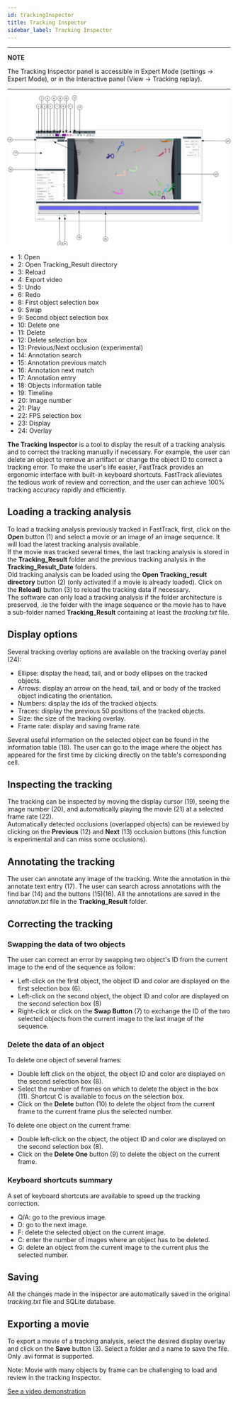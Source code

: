 ```yaml
---
id: trackingInspector
title: Tracking Inspector
sidebar_label: Tracking Inspector
---
```

---

**NOTE**

The Tracking Inspector panel is accessible in Expert Mode (settings -> Expert Mode), or in the Interactive panel (View -> Tracking replay).

---


![alt text](assets/tracking_inspector.svg)

* 1: Open
* 2: Open Tracking_Result directory
* 3: Reload
* 4: Export video
* 5: Undo
* 6: Redo
* 8: First object selection box
* 9: Swap
* 9: Second object selection box
* 10: Delete one
* 11: Delete
* 12: Delete selection box
* 13: Previous/Next occlusion (experimental)
* 14: Annotation search
* 15: Annotation previous match
* 16: Annotation next match
* 17: Annotation entry
* 18: Objects information table
* 19: Timeline
* 20: Image number
* 21: Play
* 22: FPS selection box
* 23: Display
* 24: Overlay


**The Tracking Inspector** is a tool to display the result of a tracking analysis and to correct the tracking manually if necessary. For example, the user can delete an object to remove an artifact or change the object ID to correct a tracking error. To make the user's life easier, FastTrack provides an ergonomic interface with built-in keyboard shortcuts. FastTrack alleviates the tedious work of review and correction, and the user can achieve 100% tracking accuracy rapidly and efficiently.

## Loading a tracking analysis

To load a tracking analysis previously tracked in FastTrack, first, click on the **Open** button (1) and select a movie or an image of an image sequence. It will load the latest tracking analysis available.  
If the movie was tracked several times, the last tracking analysis is stored in the **Tracking_Result** folder and the previous tracking analysis in the **Tracking_Result_Date** folders.  
Old tracking analysis can be loaded using the **Open Tracking_result directory** button (2) (only activated if a movie is already loaded).
Click on the **Reload)** button (3) to reload the tracking data if necessary.  
The software can only load a tracking analysis if the folder architecture is preserved, .ie the folder with the image sequence or the movie has to have a sub-folder named **Tracking_Result** containing at least the *tracking.txt* file.

## Display options

Several tracking overlay options are available on the tracking overlay panel (24):

* Ellipse: display the head, tail, and or body ellipses on the tracked objects.
* Arrows: display an arrow on the head, tail, and or body of the tracked object indicating the orientation.
* Numbers: display the ids of the tracked objects.
* Traces: display the previous 50 positions of the tracked objects.
* Size: the size of the tracking overlay.
* Frame rate: display and saving frame rate.

Several useful information on the selected object can be found in the information table (18). The user can go to the image where the object has appeared for the first time by clicking directly on the table's corresponding cell.

## Inspecting the tracking

The tracking can be inspected by moving the display cursor (19), seeing the image number (20), and automatically playing the movie (21) at a selected frame rate (22).  
Automatically detected occlusions (overlapped objects) can be reviewed by clicking on the **Previous** (12) and **Next** (13) occlusion buttons (this function is experimental and can miss some occlusions).

## Annotating the tracking

The user can annotate any image of the tracking. Write the annotation in the annotate text entry (17). The user can search across annotations with the find bar (14) and the buttons (15)(16). All the annotations are saved in the *annotation.txt* file in the **Tracking_Result** folder.

## Correcting the tracking

### Swapping the data of two objects

The user can correct an error by swapping two object's ID from the current image to the end of the sequence as follow:

* Left-click on the first object, the object ID and color are displayed on the first selection box (6).
* Left-click on the second object, the object ID and color are displayed on the second selection box (8)
* Right-click or click on the **Swap Button** (7) to exchange the ID of the two selected objects from the current image to the last image of the sequence.

### Delete the data of an object

To delete one object of several frames:

* Double left click on the object, the object ID and color are displayed on the second selection box (8).
* Select the number of frames on which to delete the object in the box (11). Shortcut C is available to focus on the selection box.
* Click on the **Delete** button (10) to delete the object from the current frame to the current frame plus the selected number.

To delete one object on the current frame:

* Double left-click on the object, the object ID and color are displayed on the second selection box (8).
* Click on the **Delete One** button (9) to delete the object on the current frame.

### Keyboard shortcuts summary

A set of keyboard shortcuts are available to speed up the tracking correction.

- Q/A: go to the previous image.
- D: go to the next image.
- F: delete the selected object on the current image.
- C: enter the number of images where an object has to be deleted.
- G: delete an object from the current image to the current plus the selected number.

## Saving

All the changes made in the inspector are automatically saved in the original *tracking.txt* file and SQLite database. 

## Exporting a movie

To export a movie of a tracking analysis, select the desired display overlay and click on the **Save** button (3). Select a folder and a name to save the file. Only .avi format is supported.

Note: Movie with many objects by frame can be challenging to load and review in the tracking Inspector.

[See a video demonstration](https://youtu.be/5lhx-r_DHLY)
